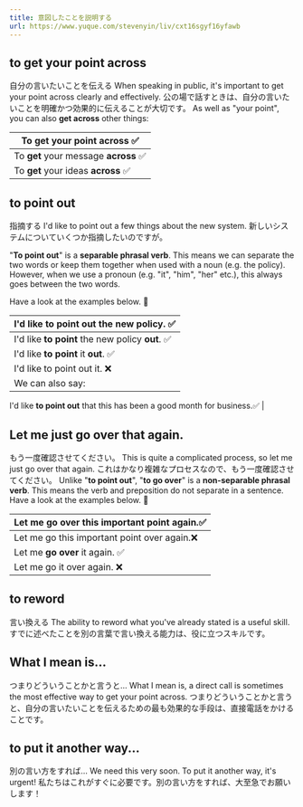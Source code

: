 ```yaml
---
title: 意図したことを説明する
url: https://www.yuque.com/stevenyin/liv/cxt16sgyf16yfawb
---
```


<a name="NM1Xc"></a>

## to get your point across

自分の言いたいことを伝える
When speaking in public, it's important to get your point across clearly and effectively.
公の場で話すときは、自分の言いたいことを明確かつ効果的に伝えることが大切です。
As well as "your point", you can also **get across** other things:

| To **get** your point **across** ✅ |
| --- |
| To **get** your message **across** ✅ |
| To **get** your ideas **across** ✅ |

<a name="Ny7yw"></a>

## to point out

指摘する
I'd like to point out a few things about the new system.
新しいシステムについていくつか指摘したいのですが。

"**To point out**" is a **separable phrasal verb**.
This means we can separate the two words or keep them together when used with a noun (e.g. the policy).
However, when we use a pronoun (e.g. "it", "him", "her" etc.), this always goes between the two words.

Have a look at the examples below. 👀

| I'd like **to** **point out** the new policy. ✅ |
| --- |
| I'd like **to point** the new policy **out**. ✅ |
| I'd like **to point** it **out**. ✅ |
| I'd like to point out it. ❌ |
| We can also say:

I'd like **to point out** that this has been a good month for business.✅ |

<a name="lv7NN"></a>

## Let me just go over that again.

もう一度確認させてください。
This is quite a complicated process, so let me just go over that again.
これはかなり複雑なプロセスなので、もう一度確認させてください。
Unlike "**to point out**", "**to go over**" is a **non-separable phrasal verb**. This means the verb and preposition do not separate in a sentence.
Have a look at the examples below. 👀

| Let me **go over** this important point again.✅ |
| --- |
| Let me go this important point over again.❌ |
| Let me **go over** it again. ✅ |
| Let me go it over again. ❌ |

<a name="dSZO7"></a>

## to reword

言い換える
The ability to reword what you've already stated is a useful skill.
すでに述べたことを別の言葉で言い換える能力は、役に立つスキルです。 <a name="yKnTE"></a>

## What I mean is...

つまりどういうことかと言うと…
What I mean is, a direct call is sometimes the most effective way to get your point across.
つまりどういうことかと言うと、自分の言いたいことを伝えるための最も効果的な手段は、直接電話をかけることです。 <a name="CBb3F"></a>

## to put it another way...

別の言い方をすれば…
We need this very soon. To put it another way, it's urgent!
私たちはこれがすぐに必要です。別の言い方をすれば、大至急でお願いします！

